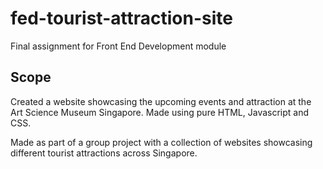# fed-tourist-attraction-site
Final assignment for Front End Development module

## Scope
Created a website showcasing the upcoming events and attraction at the Art Science Museum Singapore. Made using pure HTML, Javascript and CSS. 

Made as part of a group project with a collection of websites showcasing different tourist attractions across Singapore.
